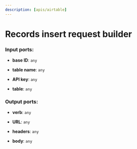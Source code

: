 ```yaml
---
description: [apis/airtable]
---
```


# Records insert request builder

### Input ports:

* __base ID__: `any`


* __table name__: `any`


* __API key__: `any`


* __table__: `any`

### Output ports:

* __verb__: `any`


* __URL__: `any`


* __headers__: `any`


* __body__: `any`

